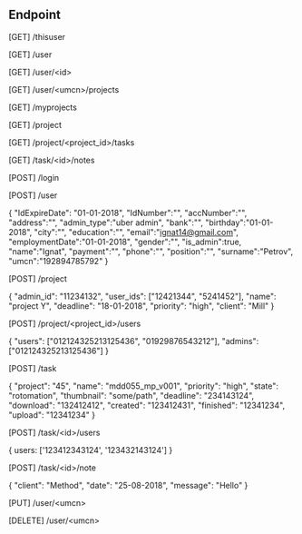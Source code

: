 ## Endpoint

[GET] /thisuser

[GET] /user

[GET] /user/&lt;id>

[GET] /user/&lt;umcn>/projects

[GET] /myprojects

[GET] /project

[GET] /project/&lt;project_id>/tasks

[GET] /task/&lt;id>/notes

[POST] /login

[POST] /user

{
	"IdExpireDate": "01-01-2018",
	"IdNumber":"",
	"accNumber":"",
	"address":"",
	"admin_type":"uber admin",
	"bank":"",
	"birthday":"01-01-2018",
	"city":"",
	"education":"",
	"email":"ignat14@gmail.com",
	"employmentDate":"01-01-2018",
	"gender":"",
	"is_admin":true,
	"name":"Ignat",
	"payment":"",
	"phone":"",
	"position":"",
	"surname":"Petrov",
	"umcn":"192894785792"
}

[POST] /project

{
	"admin_id": "11234132",
	"user_ids": ["12421344", "5241452"],
	"name": "project Y",
	"deadline": "18-01-2018",
	"priority": "high",
	"client": "Mill"
}

[POST] /project/&lt;project_id>/users

{
	"users": ["012124325213125436", "01929876543212"],
	"admins": ["012124325213125436"]
}


[POST] /task

{
	"project": "45",
    	"name": "mdd055_mp_v001",
	"priority": "high",
	"state": "rotomation",
	"thumbnail": "some/path",
	"deadline": "234143124",
	"download": "132412412",
	"created": "123412431",
	"finished": "12341234",
	"upload": "12341234"
}

[POST] /task/&lt;id>/users

{
	users: ['123412343124', '123432143124']
}

[POST] /task/&lt;id>/note

{
	"client": "Method",
	"date": "25-08-2018",
	"message": "Hello"
}

[PUT] /user/&lt;umcn>

[DELETE] /user/&lt;umcn>


